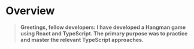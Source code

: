 # Overview
> <b>Greetings, fellow developers: I have developed a Hangman game using React and TypeScript. The primary purpose was to practice and master the relevant TypeScript approaches.</b>


